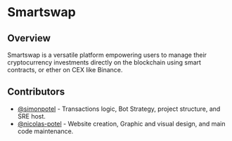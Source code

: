 # Smartswap
## Overview

Smartswap is a versatile platform empowering users to manage their cryptocurrency investments directly on the blockchain using smart contracts, or ether on CEX like Binance.

## Contributors

- [@simonpotel](https://www.github.com/simonpotel) - Transactions logic, Bot Strategy, project structure, and SRE host.
- [@nicolas-potel](https://www.github.com/nicolas-potel) - Website creation, Graphic and visual design, and main code maintenance.
